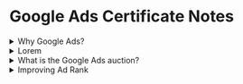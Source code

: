 # Google Ads Certificate Notes

<details><summary>Why Google Ads?</summary>
  
Google Ads provides access to a broad range of advertising products designed to help you reach customers. To help you grow your business, Google Ads is built around three principles: relevance, control, and results.
  
  - Relevance: Google Ads helps you connect with the right people, at the right time, with the right message. Your ads can appear on Google Search, YouTube, and more, just when someone is looking for products or services like yours. You can also customize options, such as keywords and location, to get in front of the most relevant customers.
  - Control: Google Ads gives you complete control over your budget. You choose how much to spend per month, per day, and per ad. Based on your settings, Google Ads uses a lightning-fast auction to determine which ad to show. If you want to change your strategy, you can easily adjust your ad, modify your budget, or pause and restart a campaign.
  - Results: Pay only for results, like clicks to your website or calls to your business. Our measurement tools make it easy to see how your site, apps, and ads are performing. Plus, smart technology lets you create, manage, and optimize your campaigns so you can get the most out of your investment.
  
#### Advance your business goals
Your advertising campaigns should center around the objectives you have for your business. 
  - Drive sales: Grow online, in-app, in-person, and over-the-phone sales.
  - Get leads: Boost conversions by encouraging people to take action.
  - Increase website visits: Get the right people to visit your website.
  - Influence consideration: Encourage people to explore your products and services.
  - Build awareness: Reach a broad audience and maximize exposure.
  - Promote your app: Increase installs and interactions with your app.
  
</details>

<details><summary>Lorem</summary>
####Lorem Ipsum
lorem
  
</details>




<details><summary>What is the Google Ads auction?</summary>

The ad auction is Google’s way of deciding which ads will show and how they’re positioned.

#### How the Google Ads auction works
Google Ads uses an auction system to rank the ads that appear on the search results page, and to determine the cost for each ad click. The order in which ads appear on the page is based on a calculation called Ad Rank. 

Google users want ads they see to be relevant, and advertisers want to show relevant ads so that users will actually click on them.

Google uses a special version of a second-price auction that takes into account more than just bids. In a standard second-price auction based only on bids, the advertiser doesn’t have to pay their full bid. They only have to pay $0.01 more than the amount of the next highest bidder.

Say we have four advertisers competing for space on the search results page, and they’re willing to pay $4, $3, $2, and $1, respectively, for a user to click on their ad and visit their website. The first advertiser was bidding $4, but they'd only have to pay $3.01—which is $0.01 above the bid of the second highest advertiser. 
  
#### How Ad Rank determines your ad position
Google Ads calculates Ad Rank for every ad in the auction. Ad Rank determines your ad position and whether your ads are eligible to show at all. Generally speaking, the ad with the highest Ad Rank gets to show in the top position, and the ad with the second highest Ad Rank gets to show in the second position (assuming the ads clear the relevant thresholds), and so on.

1. Bid: When you set your bid, you're telling Google Ads the maximum amount you're willing to pay for a click on your ad. You often actually end up paying less, and you can change your bid at any time.
2. Ad rank threshold: To help ensure high-quality ads, we set minimum quality thresholds that an ad must achieve to show in a particular ad position.
3. Context of query: Context matters - looks at search terms the person has entered, the person’s location at the time of the search, the type of device they’re using (e.g., mobile or desktop), the time of the search, the nature of the search terms, other ads and search results that show on the page, and other user signals and attributes.
4. Ad extensions impact: When you create your ad, you have the option to add extra information to your ad, such as a phone number, or more links to specific pages on your site. Google Ads estimates how extensions and other ad formats you use will impact your ad's performance.
5. Auction-time ad quality: Google Ads also looks at how relevant and useful your ad and the website it links to are to the person who'll see it. Quality Score is an aggregated estimate of our assessment of the quality of your ad.
  
#### The three main factors that determine the quality of an ad
1. Expected clickthrough rate: This is our prediction of how often an ad will be clicked on when it's shown. Across Google, we rely on user feedback to drive decision making, and user clickthrough rates (CTRs) tell us what users respond to. By allowing users to vote with their clicks, we have millions of people who are helping us to decide which ads are best for each search query.
2. Ad landing page experience: Users want ad landing pages that help them find what they're looking for. A highly relevant landing page yields a higher score. A high-quality landing page should have appropriate and original content that helps the user complete their task. It should be easily navigable and transparent about the nature of the business, how the site interacts with the user's computer, and how it intends to use their personal information. 
3. Ad relevance: Ad relevance is a measure of how well an ad matches what the user is searching for, and helps to make sure that only useful ads are shown. It also prevents businesses from simply paying their way onto a search that's unrelated to their product or service.
  
#### How Ad Rank influences actual cost per click
Oftentimes, average cost per click (CPC) is not the price you’re paying for each of your clicks. Because the system is dynamic, the CPC can vary a lot from auction to auction and depends on a variety of factors, such as the context of each query. It's important to keep in mind that average CPC is just an average--meaning that the price you pay could be above or below that average.

Higher-quality ads typically lead to lower costs, better ad positions, and more advertising success. When users see better ads, they’re happier and more likely to actually click on those ads. 

</details>
<details><summary>Improving Ad Rank</summary>
#### What is Quality Score?
Quality Score is an estimate of the quality of your ads, keywords, and landing pages. Higher-quality ads can lead to lower prices and better ad positions. Quality score is composed of expected clickthrough rate, ad relevance, and landing page experience. 
  
</details>

